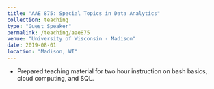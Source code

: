 ```yaml
---
title: "AAE 875: Special Topics in Data Analytics"
collection: teaching
type: "Guest Speaker"
permalink: /teaching/aae875
venue: "University of Wisconsin - Madison"
date: 2019-08-01
location: "Madison, WI"
---
```

- Prepared teaching material for two hour instruction on bash basics, cloud computing, and SQL.
